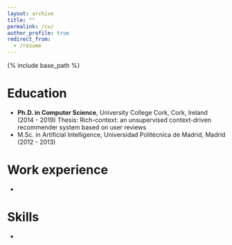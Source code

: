 ```yaml
---
layout: archive
title: ""
permalink: /cv/
author_profile: true
redirect_from:
  - /resume
---
```


{% include base_path %}

Education
======
* **Ph.D. in Computer Science**, University College Cork, Cork, Ireland (2014 - 2019)
  Thesis: Rich-context: an unsupervised context-driven recommender system based on user reviews
* M.Sc. in Artificial Intelligence, Universidad Politécnica de Madrid, Madrid (2012 - 2013)

Work experience
======
* 
  
Skills
======
* 

